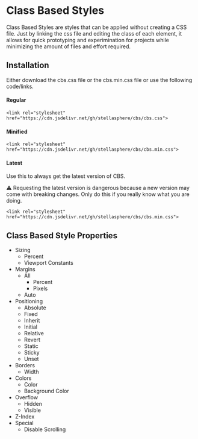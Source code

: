 # Class Based Styles
Class Based Styles are styles that can be applied without creating a CSS file. Just by linking the css file and editing the class of each element, it allows for quick prototyping and experimination for projects while minimizing the amount of files and effort required.

## Installation

Either download the cbs.css file or the cbs.min.css file or use the following code/links.
#### Regular 
```
<link rel="stylesheet" href="https://cdn.jsdelivr.net/gh/stellasphere/cbs/cbs.css">
```
#### Minified 
```
<link rel="stylesheet" href="https://cdn.jsdelivr.net/gh/stellasphere/cbs/cbs.min.css">
```
#### Latest
Use this to always get the latest version of CBS.

:warning: Requesting the latest version is dangerous because a new version may come with breaking changes. Only do this if you really know what you are doing.
```
<link rel="stylesheet" href="https://cdn.jsdelivr.net/gh/stellasphere/cbs/cbs.min.css">
```

## Class Based Style Properties
- Sizing
  - Percent
  - Viewport Constants
- Margins
  - All 
    - Percent
    - Pixels
  - Auto
- Positioning
  - Absolute
  - Fixed
  - Inherit
  - Initial
  - Relative
  - Revert
  - Static
  - Sticky
  - Unset
- Borders
  - Width
- Colors
  - Color
  - Background Color
- Overflow
  - Hidden
  - Visible
- Z-Index
- Special
  - Disable Scrolling
